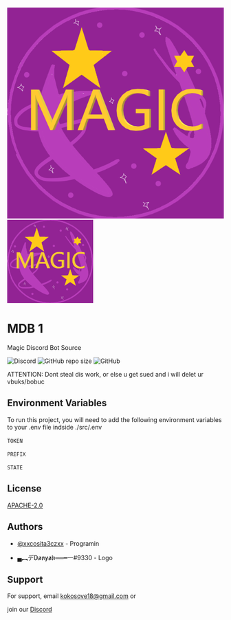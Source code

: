 
![Logo](./.github/magicbot.png)
<img src="./.github/magicbot.png" alt="drawing" width="200"/>

# MDB 1

Magic Discord Bot Source

![Discord](https://img.shields.io/discord/1056359221446311986?label=Discord&logo=discord&style=for-the-badge)
![GitHub repo size](https://img.shields.io/github/repo-size/xxcosita3czxx/MDB-1?logo=github&style=for-the-badge)
![GitHub](https://img.shields.io/github/license/xxcosita3czxx/MDB-1?logo=github&style=for-the-badge)

ATTENTION: Dont steal dis work, or else u get sued and i will delet ur vbuks/bobuc

## Environment Variables

To run this project, you will need to add the following environment variables to your .env file indside ./src/.env

`TOKEN`

`PREFIX`

`STATE`

## License

[APACHE-2.0](https://choosealicense.com/licenses/apache-2.0)

## Authors

- [@xxcosita3czxx](https://www.github.com/xxcosita3czxx) - Programin

- ▄︻デD̷a̷n̷y̷a̷h̷══━一#9330 - Logo

## Support

For support, email kokosove18@gmail.com or

join our [Discord](https://discord.gg/SRccdac982)
